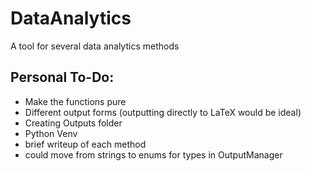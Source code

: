 # DataAnalytics
A tool for several data analytics methods

## Personal To-Do:

- Make the functions pure
- Different output forms (outputting directly to LaTeX would be ideal)
- Creating Outputs folder
- Python Venv
- brief writeup of each method
- could move from strings to enums for types in OutputManager